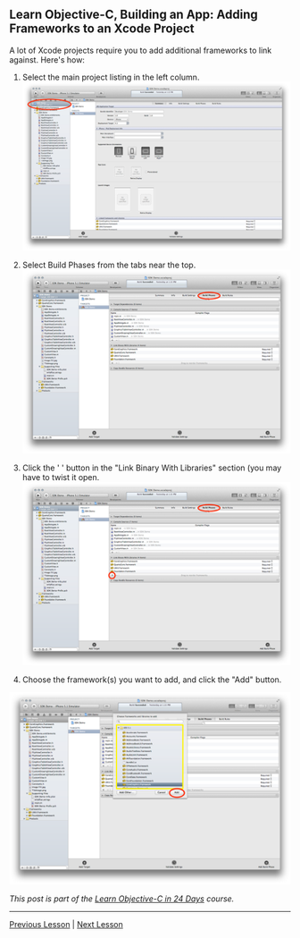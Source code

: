 ##  Learn Objective-C, Building an App: Adding Frameworks to an Xcode Project 

A lot of Xcode projects require you to add additional frameworks to link against. Here's how: 

1. Select the main project listing in the left column. ![Main project selection](../image_resources/xcode-main-project-selecting.png)

2. Select Build Phases from the tabs near the top. ![Build phases](../image_resources/xcode-build-phases.png)

3. Click the ' ' button in the "Link Binary With Libraries" section (you may have to twist it open. ![Link with binaries](../image_resources/xcode-link-with-binaries.png)

4. Choose the framework(s) you want to add, and click the "Add" button. 

![Add frameworks](../image_resources/xcode-add-frameworks.png)

*This post is part of the [Learn Objective-C in 24 Days](38.md) course.*

---

[Previous Lesson](98.md) | [Next Lesson](90.md)
